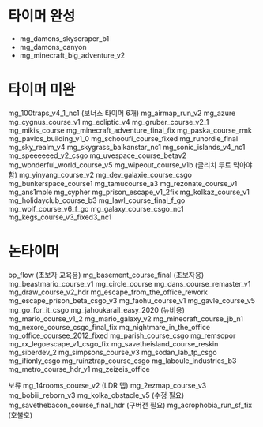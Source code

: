 # 타이머 완성
- mg_damons_skyscraper_b1
- mg_damons_canyon
- mg_minecraft_big_adventure_v2

# 타이머 미완
mg_100traps_v4_1_nc1 (보너스 타이머 6개)
mg_airmap_run_v2
mg_azure
mg_cygnus_course_v1
mg_ecliptic_v4
mg_gruber_course_v2_1
mg_mikis_course
mg_minecraft_adventure_final_fix
mg_paska_course_rmk
mg_pavlos_building_v1_0
mg_schooufi_course_fixed
mg_runordie_final
mg_sky_realm_v4
mg_skygrass_balkanstar_nc1
mg_sonic_islands_v4_nc1
mg_speeeeeed_v2_csgo
mg_uvespace_course_betav2
mg_wonderful_world_course_v5
mg_wipeout_course_v1b (글리치 루트 막아야함)
mg_yinyang_course_v2
mg_dev_galaxie_course_csgo
mg_bunkerspace_course1
mg_tamucourse_a3
mg_rezonate_course_v1
mg_ans1mple
mg_cypher
mg_prison_escape_v1_2fix
mg_kolkaz_course_v1
mg_holidayclub_course_b3
mg_lawl_course_final_f_go
mg_wolf_course_v6_f_go
mg_galaxy_course_csgo_nc1
mg_kegs_course_v3_fixed3_nc1

# 논타이머
bp_flow (초보자 교육용)
mg_basement_course_final (초보자용)
mg_beastmario_course_v1
mg_circle_course
mg_dans_course_remaster_v1
mg_draw_course_v2_hdr
mg_escape_from_the_office_rework
mg_escape_prison_beta_csgo_v3
mg_faohu_course_v1
mg_gavle_course_v5
mg_go_for_it_csgo
mg_jahoukarail_easy_2020 (뉴비용)
mg_mario_course_v1_2
mg_mario_galaxy_v2
mg_minecraft_course_jb_n1
mg_nexore_course_csgo_final_fix
mg_nightmare_in_the_office
mg_office_coursee_2012_fixed
mg_parish_course_csgo
mg_remsopor
mg_rx_legoescape_v1_csgo_fix
mg_savetheisland_course_reskin
mg_siberdev_2
mg_simpsons_course_v3
mg_sodan_lab_tp_csgo
mg_ifionly_csgo
mg_ruinztrap_course_csgo
mg_laboule_industries_b3
mg_metro_course_hdr_v1
mg_zeizeis_office

보류
mg_14rooms_course_v2 (LDR 맵)
mg_2ezmap_course_v3
mg_bobiii_reborn_v3
mg_kolka_obstacle_v5 (수정 필요)
mg_savethebacon_course_final_hdr (구버전 필요)
mg_acrophobia_run_sf_fix (호불호)